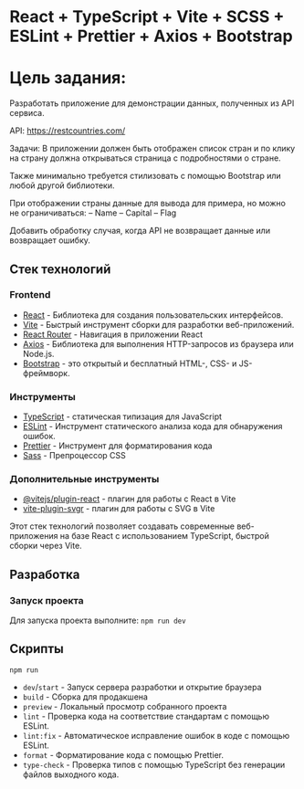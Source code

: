 # React + TypeScript + Vite + SCSS + ESLint + Prettier + Axios + Bootstrap

# Цель задания:
Разработать приложение для демонстрации данных, полученных из API сервиса.

API: https://restcountries.com/

Задачи:
В приложении должен быть отображен список стран и по клику на страну должна открываться страница с подробностями о стране.

Также минимально требуется стилизовать с помощью Bootstrap или любой другой библиотеки.

При отображении страны данные для вывода для примера, но можно не ограничиваться:
– Name
– Capital
– Flag

Добавить обработку случая, когда API не возвращает данные или возвращает ошибку.

## Стек технологий

### Frontend

- [React](https://reactjs.org/) - Библиотека для создания пользовательских интерфейсов.
- [Vite](https://vitejs.dev/) - Быстрый инструмент сборки для разработки веб-приложений.
- [React Router](https://reactrouter.com/) - Навигация в приложении React
- [Axios](https://axios-http.com/) - Библиотека для выполнения HTTP-запросов из браузера или Node.js.
- [Bootstrap](https://getbootstrap.com/) - это открытый и бесплатный HTML-, CSS- и JS-фреймворк.

### Инструменты

- [TypeScript](https://www.typescriptlang.org/) - статическая типизация для JavaScript
- [ESLint](https://eslint.org/) - Инструмент статического анализа кода для обнаружения ошибок.
- [Prettier](https://prettier.io/) - Инструмент для форматирования кода
- [Sass](https://sass-lang.com/) - Препроцессор CSS

### Дополнительные инструменты

- [@vitejs/plugin-react](https://github.com/vitejs/vite/tree/main/packages/plugin-react) - плагин для работы с React в Vite
- [vite-plugin-svgr](https://www.npmjs.com/package/vite-plugin-svgr) - плагин для работы с SVG в Vite

Этот стек технологий позволяет создавать современные веб-приложения на базе React с использованием TypeScript, быстрой сборки через Vite.

## Разработка

### Запуск проекта

Для запуска проекта выполните:
`npm run dev`

## Скрипты

`npm run `

- `dev`/`start` - Запуск сервера разработки и открытие браузера
- `build` - Сборка для продакшена
- `preview` - Локальный просмотр собранного проекта
- `lint` - Проверка кода на соответствие стандартам с помощью ESLint.
- `lint:fix` - Автоматическое исправление ошибок в коде с помощью ESLint.
- `format` - Форматирование кода с помощью Prettier.
- `type-check` - Проверка типов с помощью TypeScript без генерации файлов выходного кода.
